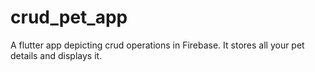 # crud_pet_app

A flutter app depicting crud operations in Firebase. It stores all your pet details and displays it.

